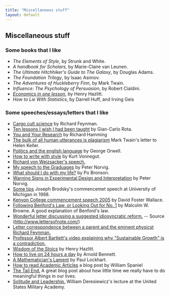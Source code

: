 ```yaml
---
title: "Miscellaneous stuff"
layout: default
---
```


## Miscellaneous stuff

### Some books that I like
- _The Elements of Style_, by Strunk and White.
- _A handbook for Scholars_, by Marie-Claire van Leunen.
- _The Ultimate Hitchhiker's Guide to The Galaxy_, by Douglas Adams.
- _The Foundation Trilogy_, by Isaac Asimov.
- _The Adventures of Huckleberry Finn_, by Mark Twain.
- _Influence: The Psychology of Persuasion_, by Robert Cialdini.
- [_Economics in one lesson_](http://mises.org/books/economics_in_one_lesson_hazlitt.pdf), by Henry Hazlitt.
- _How to Lie With Statistics_, by Darrell Huff, and Irving Geis

### Some speeches/essays/letters that I like
- [Cargo cult science](http://calteches.library.caltech.edu/51/2/CargoCult.htm) by Richard Feynman.
- [Ten lessons I wish I had been taught](https://www.ams.org/notices/199701/comm-rota.pdf) by Gian-Carlo Rota.
- [You and Your Research](http://www.cs.virginia.edu/~robins/YouAndYourResearch.html) by Richard Hamming
- [The bulk of all human utterances is plagiarism](https://web.archive.org/web/20190305033639/http://www.lettersofnote.com/2012/05/bulk-of-all-human-utterances-is.html) Mark Twain's letter to Helen Keller.
- [Politics and the english language](https://www.orwell.ru/library/essays/politics/english/e_polit) by George Orwell.
- [How to write with style](http://peterstekel.com/PDF-HTML/Kurt%20Vonnegut%20advice%20to%20writers.htm) by Kurt Vonnegut.
- [Richard von Weizsacker's speech.](http://www.hariguchi.org/yoichi/weizsaecker.html)
- [My speech to the Graduages](http://norvig.com/speech.html) by Peter Norvig.
- [What should I do with my life?](http://www.fastcompany.com/45909/what-should-i-do-my-life) by Po Bronson.
- [Warning Signs in Experimental Design and Interpretation](http://norvig.com/experiment-design.html) by Peter Norvig.
- [Some tips](http://web.archive.org/web/20140612143017/http://www.umich.edu/~bhlumrec/c/commence/1988-Brodsky.pdf) Joseph Brodsky's commencemet speech at University of Michigan in 1988.
- [Kenyon College commencement speech 2005](https://web.archive.org/web/20100219193516/http://moreintelligentlife.com/story/david-foster-wallace-in-his-own-words) by David Foster Wallace.
- [Following Benford's Law, or Looking Out for No. 1](http://www.rexswain.com/benford.html) by Malcolm W. Browne. A good explanation of Benford's law.
- [Wonderful letter discussing a suggested idiosyncratic reform.](https://web.archive.org/web/20200311221105/http://www.lettersofnote.com/2012/05/iorz-feixfuli-m-j-yilz.html) -- Source (<http://www.lettersofnote.com/>)
- [Letter correspondence between a parent and the eminent physicst Richard Feynman.](https://yla.svbtle.com/letter-of-rpf-1)
- [Professor Albert Bartlett's video explaining why "Sustainable Growth" is a contradiction.](http://www.youtube.com/watch?v=F-QA2rkpBSY)
- [Wisdom of the Stoics](http://www.mises.ch/library/Hazlitt_Wisdom_of_the_Stoics.pdf) by Henry Hazlitt.
- [How to live on 24 hours a day](http://www.gutenberg.org/ebooks/2274) by Arnold Bennett.
- [A Mathematician's Lament](http://worrydream.com/refs/Lockhart-MathematiciansLament.pdf) by Paul Lockhart.
- [How to read Academic Articles](http://wjspaniel.wordpress.com/2012/04/28/how-to-read-academic-articles/) a blog post by William Spaniel
- [The Tail End.](http://waitbutwhy.com/2015/12/the-tail-end.html) A great blog post about how little time we really have to do meaningful things in our lives.
- [Solitude and Leadership.](https://theamericanscholar.org/solitude-and-leadership/) William Deresiewicz's lecture at the United States Military Academy.
